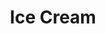---
title: Ice Cream
order: 7
header_image: /images/ice-cream.jpg
description: Cool and creamy ice cream treats
category_filter: ice-cream
---